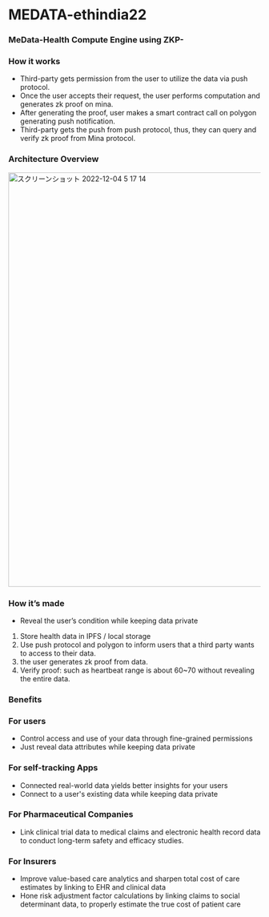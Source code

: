 # MEDATA-ethindia22

### MeData-Health Compute Engine using ZKP-

### How it works

- Third-party gets permission from the user to utilize the data via push protocol.
- Once the user accepts their request, the user performs computation and generates zk proof on mina.
- After generating the proof, user makes a smart contract call on polygon generating push notification.
- Third-party gets the push from push protocol, thus, they can query and verify zk proof from Mina protocol.

### Architecture Overview

<img width="827" alt="スクリーンショット 2022-12-04 5 17 14" src="https://user-images.githubusercontent.com/117018140/205467565-aa8271c4-72ab-4edb-8dd6-f798cfa59091.png">

### How it’s made
-  Reveal the user’s condition while keeping data private
1. Store health data in IPFS / local storage
2. Use push protocol and polygon to inform users that a third party wants to access to their data.
3. the user generates zk proof from data.
4. Verify proof: such as heartbeat range is about 60~70 without revealing the entire data.

### Benefits

### For users

- Control access and use of your data through fine-grained permissions
- Just reveal data attributes while keeping data private

### For self-tracking Apps

- Connected real-world data yields better insights for your users
- Connect to a user's existing data while keeping data private

### For Pharmaceutical Companies

- Link clinical trial data to medical claims and electronic health record data to conduct long-term safety and efficacy studies.

### For Insurers

- Improve value-based care analytics and sharpen total cost of care estimates by linking to EHR and clinical data
- Hone risk adjustment factor calculations by linking claims to social determinant data, to properly estimate the true cost of patient care
